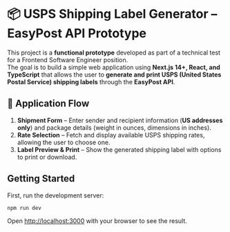 # 📦 USPS Shipping Label Generator – EasyPost API Prototype

This project is a **functional prototype** developed as part of a technical test for a Frontend Software Engineer position.  
The goal is to build a simple web application using **Next.js 14+, React, and TypeScript** that allows the user to **generate and print USPS (United States Postal Service) shipping labels** through the **EasyPost API**.

## 🚀 Application Flow

1. **Shipment Form** – Enter sender and recipient information (**US addresses only**) and package details (weight in ounces, dimensions in inches).
2. **Rate Selection** – Fetch and display available USPS shipping rates, allowing the user to choose one.
3. **Label Preview & Print** – Show the generated shipping label with options to print or download.

## Getting Started

First, run the development server:

```bash
npm run dev
```

Open [http://localhost:3000](http://localhost:3000) with your browser to see the result.
